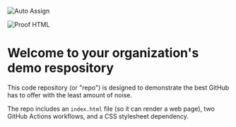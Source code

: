 ![Auto Assign](https://github.com/Kalianda-store/demo-repository/actions/workflows/auto-assign.yml/badge.svg)

![Proof HTML](https://github.com/Kalianda-store/demo-repository/actions/workflows/proof-html.yml/badge.svg)

# Welcome to your organization's demo respository
This code repository (or "repo") is designed to demonstrate the best GitHub has to offer with the least amount of noise.

The repo includes an `index.html` file (so it can render a web page), two GitHub Actions workflows, and a CSS stylesheet dependency.
